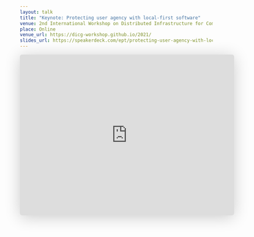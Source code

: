 ```yaml
---
layout: talk
title: "Keynote: Protecting user agency with local-first software"
venue: 2nd International Workshop on Distributed Infrastructure for Common Good (DICG)
place: Online
venue_url: https://dicg-workshop.github.io/2021/
slides_url: https://speakerdeck.com/ept/protecting-user-agency-with-local-first-software
---
```


<iframe class="speakerdeck-iframe" frameborder="0" src="https://speakerdeck.com/player/cc97be9f46e04c09956e7eae92d88dd1" title="Protecting user agency with local-first software" allowfullscreen="true" mozallowfullscreen="true" webkitallowfullscreen="true" style="border: 0px; background: padding-box padding-box rgba(0, 0, 0, 0.1); margin: 0px; padding: 0px; border-radius: 6px; box-shadow: rgba(0, 0, 0, 0.2) 0px 5px 40px; width: 560px; height: 420px;" data-ratio="1.3333333333333333"></iframe>
